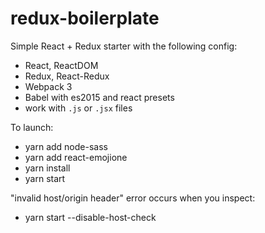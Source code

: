 # redux-boilerplate

Simple React + Redux starter with the following config:

- React, ReactDOM
- Redux, React-Redux
- Webpack 3
- Babel with es2015 and react presets
- work with `.js` or `.jsx` files

To launch:

- yarn add node-sass
- yarn add react-emojione
- yarn install
- yarn start

"invalid host/origin header" error occurs when you inspect:

- yarn start --disable-host-check
